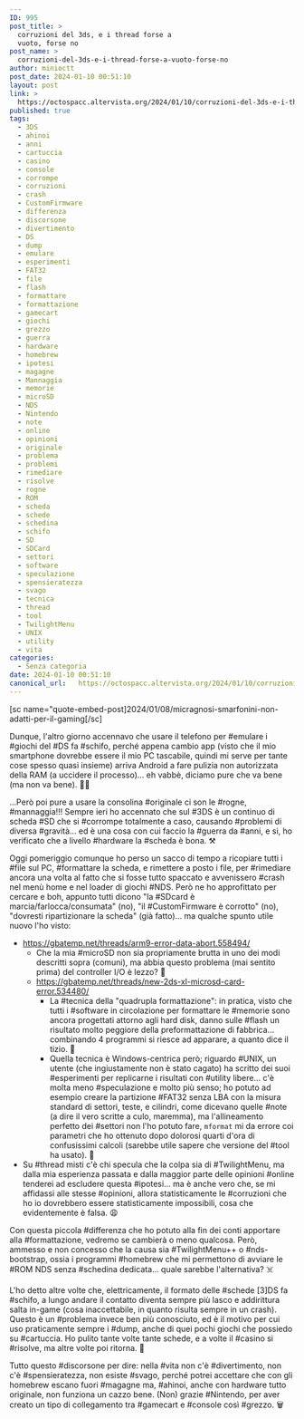 ```yaml
---
ID: 995
post_title: >
  corruzioni del 3ds, e i thread forse a
  vuoto, forse no
post_name: >
  corruzioni-del-3ds-e-i-thread-forse-a-vuoto-forse-no
author: minioctt
post_date: 2024-01-10 00:51:10
layout: post
link: >
  https://octospacc.altervista.org/2024/01/10/corruzioni-del-3ds-e-i-thread-forse-a-vuoto-forse-no/
published: true
tags:
  - 3DS
  - ahinoi
  - anni
  - cartuccia
  - casino
  - console
  - corrompe
  - corruzioni
  - crash
  - CustomFirmware
  - differenza
  - discorsone
  - divertimento
  - DS
  - dump
  - emulare
  - esperimenti
  - FAT32
  - file
  - flash
  - formattare
  - formattazione
  - gamecart
  - giochi
  - grezzo
  - guerra
  - hardware
  - homebrew
  - ipotesi
  - magagne
  - Mannaggia
  - memorie
  - microSD
  - NDS
  - Nintendo
  - note
  - online
  - opinioni
  - originale
  - problema
  - problemi
  - rimediare
  - risolve
  - rogne
  - ROM
  - scheda
  - schede
  - schedina
  - schifo
  - SD
  - SDCard
  - settori
  - software
  - speculazione
  - spensieratezza
  - svago
  - tecnica
  - thread
  - tool
  - TwilightMenu
  - UNIX
  - utility
  - vita
categories:
  - Senza categoria
date: 2024-01-10 00:51:10
canonical_url:   https://octospacc.altervista.org/2024/01/10/corruzioni-del-3ds-e-i-thread-forse-a-vuoto-forse-no/
---
```

<!-- wp:paragraph -->
<p>[sc name="quote-embed-post]2024/01/08/micragnosi-smarfonini-non-adatti-per-il-gaming[/sc]</p>
<!-- /wp:paragraph -->

<!-- wp:paragraph -->
<p>Dunque, l'altro giorno accennavo che usare il telefono per #emulare i #giochi del #DS fa #schifo, perché appena cambio app (visto che il mio smartphone dovrebbe essere il mio PC tascabile, quindi mi serve per tante cose spesso quasi insieme) arriva Android a fare pulizia non autorizzata della RAM (a uccidere il processo)... eh vabbè, diciamo pure che va bene (ma non va bene). 😮‍💨️</p>
<!-- /wp:paragraph -->

<!-- wp:paragraph -->
<p>...Però poi pure a usare la consolina #originale ci son le #rogne, #mannaggia!!! Sempre ieri ho accennato che sul #3DS è un continuo di scheda #SD che si #corrompe totalmente a caso, causando #problemi di diversa #gravità... ed è una cosa con cui faccio la #guerra da #anni, e si, ho verificato che a livello #hardware la #scheda è bona. ⚒️</p>
<!-- /wp:paragraph -->

<!-- wp:paragraph -->
<p>Oggi pomeriggio comunque ho perso un sacco di tempo a ricopiare tutti i #file sul PC, #formattare la scheda, e rimettere a posto i file, per #rimediare ancora una volta al fatto che si fosse tutto spaccato e avvenissero #crash nel menù home e nel loader di giochi #NDS. Però ne ho approfittato per cercare e boh, appunto tutti dicono "la #SDcard è marcia/farlocca/consumata" (no), "il #CustomFirmware è corrotto" (no), "dovresti ripartizionare la scheda" (già fatto)... ma qualche spunto utile nuovo l'ho visto:</p>
<!-- /wp:paragraph -->

<!-- wp:list -->
<ul><!-- wp:list-item -->
<li><a href="https://gbatemp.net/threads/arm9-error-data-abort.558494/">https://gbatemp.net/threads/arm9-error-data-abort.558494/</a><!-- wp:list -->
<ul><!-- wp:list-item -->
<li>Che la mia #microSD non sia propriamente brutta in uno dei modi descritti sopra (comuni), ma abbia questo problema (mai sentito prima) del controller I/O è lezzo? 🧐️</li>
<!-- /wp:list-item -->

<!-- wp:list-item -->
<li><a href="https://gbatemp.net/threads/new-2ds-xl-microsd-card-error.534480/">https://gbatemp.net/threads/new-2ds-xl-microsd-card-error.534480/</a><!-- wp:list -->
<ul><!-- wp:list-item -->
<li>La #tecnica della "quadrupla formattazione": in pratica, visto che tutti i #software in circolazione per formattare le #memorie sono ancora progettati attorno agli hard disk, danno sulle #flash un risultato molto peggiore della preformattazione di fabbrica... combinando 4 programmi si riesce ad apparare, a quanto dice il tizio. 🤯️</li>
<!-- /wp:list-item -->

<!-- wp:list-item -->
<li>Quella tecnica è Windows-centrica però; riguardo #UNIX, un utente (che ingiustamente non è stato cagato) ha scritto dei suoi #esperimenti per replicarne i risultati con #utility libere... c'è molta meno #speculazione e molto più senso; ho potuto ad esempio creare la partizione #FAT32 senza LBA con la misura standard di settori, teste, e cilindri, come dicevano quelle #note (a dire il vero scritte a culo, maremma), ma l'allineamento perfetto dei #settori non l'ho potuto fare, <code>mformat</code> mi da errore coi parametri che ho ottenuto dopo dolorosi quarti d'ora di confusissimi calcoli (sarebbe utile sapere che versione del #tool ha usato). 🥴️</li>
<!-- /wp:list-item --></ul>
<!-- /wp:list --></li>
<!-- /wp:list-item --></ul>
<!-- /wp:list --></li>
<!-- /wp:list-item -->

<!-- wp:list-item -->
<li>Su #thread misti c'è chi specula che la colpa sia di #TwilightMenu, ma dalla mia esperienza passata e dalla maggior parte delle opinioni #online tenderei ad escludere questa #ipotesi... ma è anche vero che, se mi affidassi alle stesse #opinioni, allora statisticamente le #corruzioni che ho io dovrebbero essere statisticamente impossibili, cosa che evidentemente è falsa. 😩️</li>
<!-- /wp:list-item --></ul>
<!-- /wp:list -->

<!-- wp:paragraph -->
<p>Con questa piccola #differenza che ho potuto alla fin dei conti apportare alla #formattazione, vedremo se cambierà o meno qualcosa. Però, ammesso e non concesso che la causa sia #TwilightMenu++ o #nds-bootstrap, ossia i programmi #homebrew che mi permettono di avviare le #ROM NDS senza #schedina dedicata... quale sarebbe l'alternativa? ☠️</p>
<!-- /wp:paragraph -->

<!-- wp:paragraph -->
<p>L'ho detto altre volte che, elettricamente, il formato delle #schede [3]DS fa #schifo, a lungo andare il contatto diventa sempre più lasco e addirittura salta in-game (cosa inaccettabile, in quanto risulta sempre in un crash). Questo è un #problema invece ben più conosciuto, ed è il motivo per cui uso praticamente sempre i #dump, anche di quei pochi giochi che possiedo su #cartuccia. Ho pulito tante volte tante schede, e a volte il #casino si #risolve, ma altre volte poi ritorna. 🧽️</p>
<!-- /wp:paragraph -->

<!-- wp:paragraph -->
<p>Tutto questo #discorsone per dire: nella #vita non c'è #divertimento, non c'è #spensieratezza, non esiste #svago, perché potrei accettare che con gli homebrew escano fuori #magagne ma, #ahinoi, anche con hardware tutto originale, non funziona un cazzo bene. (Non) grazie #Nintendo, per aver creato un tipo di collegamento tra #gamecart e #console così #grezzo. 🗑️</p>
<!-- /wp:paragraph -->